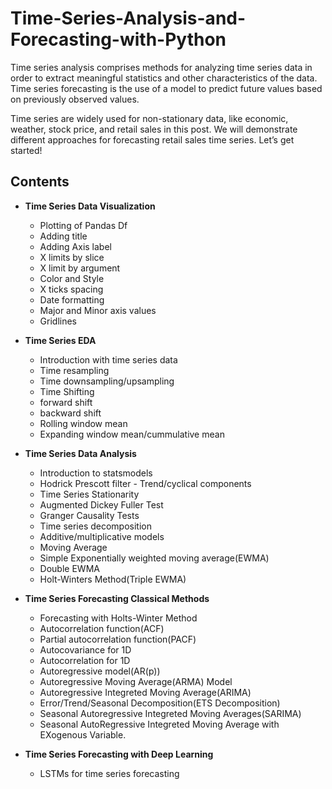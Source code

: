 # Time-Series-Analysis-and-Forecasting-with-Python
<p>Time series analysis comprises methods for analyzing time series data in order to extract meaningful statistics and other characteristics of the data. Time series forecasting is the use of a model to predict future values based on previously observed values.</p>
<p>Time series are widely used for non-stationary data, like economic, weather, stock price, and retail sales in this post. We will demonstrate different approaches for forecasting retail sales time series. Let’s get started!</p>

## Contents

- **Time Series Data Visualization**

    - Plotting of Pandas Df
    - Adding title
    - Adding Axis label
    - X limits by slice
    - X limit by argument
    - Color and Style
    - X ticks spacing
    - Date formatting
    - Major and Minor axis values
    - Gridlines

- **Time Series EDA**
    
    - Introduction with time series data
    - Time resampling
    - Time downsampling/upsampling
    - Time Shifting
    - forward shift
    - backward shift
    - Rolling window mean
    - Expanding window mean/cummulative mean

- **Time Series Data Analysis**

    - Introduction to statsmodels
    - Hodrick Prescott filter - Trend/cyclical components
    - Time Series Stationarity
    - Augmented Dickey Fuller Test
    - Granger Causality Tests
    - Time series decomposition
    - Additive/multiplicative models
    - Moving Average
    - Simple Exponentially weighted moving average(EWMA)
    - Double EWMA
    - Holt-Winters Method(Triple EWMA)

- **Time Series Forecasting Classical Methods**

    - Forecasting with Holts-Winter Method
    - Autocorrelation function(ACF)
    - Partial autocorrelation function(PACF)
    - Autocovariance for 1D
    - Autocorrelation for 1D
    - Autoregressive model(AR(p))
    - Autoregressive Moving Average(ARMA) Model
    - Autoregressive Integreted Moving Average(ARIMA)
    - Error/Trend/Seasonal Decomposition(ETS Decomposition)
    - Seasonal Autoregressive Integreted Moving Averages(SARIMA)
    - Seasonal AutoRegressive Integreted Moving Average with EXogenous Variable.

- **Time Series Forecasting with Deep Learning**

    - LSTMs for time series forecasting



